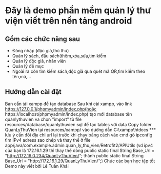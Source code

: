 # Ðây là demo phần mềm quản lý thư viện viết trên nền tảng android 

## Gồm các chức năng sau

- Đăng nhập (độc giả,thủ thư)
- Quản lý sách, đầu sách(thêm,xóa,sửa,tìm kiếm
- Quản lý độc giả, nhân viên
- Quản lý đề mục
- Ngoài ra còn tìm kiếm sách,dộc giả qua quét mã QR,tìm kiếm theo tên,mã,...

## Hướng dẫn cài đặt
Bạn cần tải xampp để tạo database
Sau khi cài xampp, vào link https://127.0.0.1/phpmyadmin/index.php(hoặc https://localhost/phpmyadmin/index.php) tạo mới database tên quanlythuvien va chọn "import" từ file resources/database/quanlythuvien.sql để tạo tables với data
Copy folder QuanLyThuVien tại resources/xampp/ vào dường dẫn C:\xampp\htdocs
*** lưu ý cần đổi địa chỉ url lại trước khi chạy bằng cách vào cmd gõ ipconfig tìm IPv4 adress sao chép và thay thế ở file app/java/com.example.admin.quan_ly_thu_vien/Retrofit2/APIUtils (vd ipv4 của bạn là 172.16.1.29 thì thay thế dòng public static final String Base_Url = "http://172.16.0.234/QuanLyThuVien/"; thành public static final String Base_Url = "http://172.16.1.29/QuanLyThuVien/";) 
Chúc các bạn học tập tốt
Demo này viết bởi Lê Tuấn Khải
